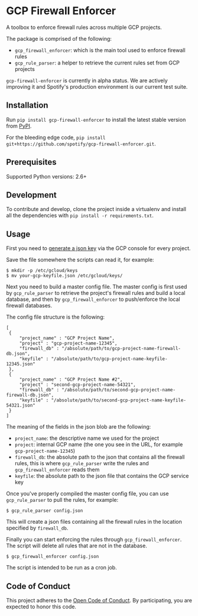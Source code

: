 
# GCP Firewall Enforcer

A toolbox to enforce firewall rules across multiple GCP projects.

The package is comprised of the following:

 * `gcp_firewall_enforcer`: which is the main tool used to enforce firewall rules
 * `gcp_rule_parser`: a helper to retrieve the current rules set from GCP projects

`gcp-firewall-enforcer` is currently in alpha status.
We are actively improving it and Spotify's production environment is our
current test suite.

## Installation

Run `pip install gcp-firewall-enforcer` to install the latest stable version from [PyPI].

For the bleeding edge code, `pip install git+https://github.com/spotify/gcp-firewall-enforcer.git`.

[PyPI]: <https://pypi.python.org/pypi/gcp-firewall-enforcer>

## Prerequisites

Supported Python versions: 2.6+

## Development

To contribute and develop, clone the project inside a virtualenv and install
all the dependencies with `pip install -r requirements.txt`.

## Usage

First you need to [generate a json key](https://support.google.com/cloud/answer/6158862)
via the GCP console for every project.

Save the file somewhere the scripts can read it, for example:

```
$ mkdir -p /etc/gcloud/keys
$ mv your-gcp-keyfile.json /etc/gcloud/keys/
```

Next you need to build a master config file.
The master config is first  used by `gcp_rule_parser` to retrieve the project's firewall rules
and build a local database, and then by `gcp_firewall_enforcer` to push/enforce the local firewall databases.

The config file structure is the following:

```
[
 {
     "project_name" : "GCP Project Name",
     "project" : "gcp-project-name-12345",
     "firewall_db" : "/absolute/path/to/gcp-project-name-firewall-db.json",
     "keyfile" : "/absolute/path/to/gcp-project-name-keyfile-12345.json"
 },
 {
     "project_name" : "GCP Project Name #2",
     "project" : "second-gcp-project-name-54321",
     "firewall_db" : "/absolute/path/to/second-gcp-project-name-firewall-db.json",
     "keyfile" : "/absolute/path/to/second-gcp-project-name-keyfile-54321.json"
 }
]
```

The meaning of the fields in the json blob are the following:

-   `project_name`: the descriptive name we used for the
    project
-   `project`: internal GCP name (the one you see in the
    URL, for example `gcp-project-name-12345`)
-   `firewall_db`: the absolute path to the json that
    contains all the firewall rules, this is where
    `gcp_rule_parser` write the rules and
    `gcp_firewall_enforcer` reads them
-   `keyfile`: the absolute path to the json file that
    contains the GCP service key

Once you've properly compiled the master config file, you can use
`gcp_rule_parser` to pull the rules, for example:

```
$ gcp_rule_parser config.json
```

This will create a json files containing all the firewall rules in the
location specified by `firewall_db`.

Finally you can start enforcing the rules through
`gcp_firewall_enforcer`. The script will delete all rules
that are not in the database.

```
$ gcp_firewall_enforcer config.json
```

The script is intended to be run as a cron job.

## Code of Conduct
This project adheres to the [Open Code of Conduct][code-of-conduct].
By participating, you are expected to honor this code.

[code-of-conduct]: https://github.com/spotify/code-of-conduct/blob/master/code-of-conduct.md
